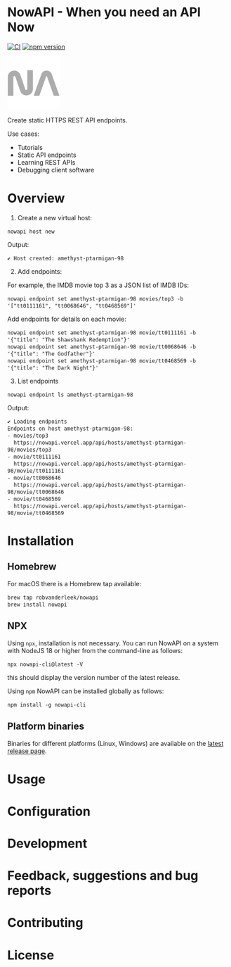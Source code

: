 # NowAPI - When you need an API Now

[![CI](https://github.com/robvanderleek/nowapi/actions/workflows/ci.yml/badge.svg)](https://github.com/robvanderleek/nowapi/actions/workflows/ci.yml)
[![npm version](https://badge.fury.io/js/nowapi-cli.svg)](https://badge.fury.io/js/nowapi-cli)

![Logo](https://raw.githubusercontent.com/robvanderleek/nowapi/main/docs/nowapi-logo.png?raw=true)

Create static HTTPS REST API endpoints.

Use cases:
- Tutorials
- Static API endpoints
- Learning REST APIs
- Debugging client software

# Overview

1. Create a new virtual host:

```shell
nowapi host new
```

Output:

```shell
✔ Host created: amethyst-ptarmigan-98
```

2. Add endpoints:

For example, the IMDB movie top 3 as a JSON list of IMDB IDs:

```shell
nowapi endpoint set amethyst-ptarmigan-98 movies/top3 -b '["tt0111161", "tt0068646", "tt0468569"]'
```

Add endpoints for details on each movie:

```shell
nowapi endpoint set amethyst-ptarmigan-98 movie/tt0111161 -b '{"title": "The Shawshank Redemption"}'
nowapi endpoint set amethyst-ptarmigan-98 movie/tt0068646 -b '{"title": "The Godfather"}'
nowapi endpoint set amethyst-ptarmigan-98 movie/tt0468569 -b '{"title": "The Dark Night"}'
```

3. List endpoints

```shell
nowapi endpoint ls amethyst-ptarmigan-98
```

Output:

```shell
✔ Loading endpoints
Endpoints on host amethyst-ptarmigan-98:
- movies/top3
  https://nowapi.vercel.app/api/hosts/amethyst-ptarmigan-98/movies/top3
- movie/tt0111161
  https://nowapi.vercel.app/api/hosts/amethyst-ptarmigan-98/movie/tt0111161
- movie/tt0068646
  https://nowapi.vercel.app/api/hosts/amethyst-ptarmigan-98/movie/tt0068646
- movie/tt0468569
  https://nowapi.vercel.app/api/hosts/amethyst-ptarmigan-98/movie/tt0468569
```

# Installation

## Homebrew

For macOS there is a Homebrew tap available: 

```shell
brew tap robvanderleek/nowapi
brew install nowapi
```

## NPX

Using `npx`, installation is not necessary. You can run NowAPI on a system with
NodeJS 18 or higher from the command-line as follows:

```shell
npx nowapi-cli@latest -V
```

this should display the version number of the latest release.

Using `npm` NowAPI can be installed globally as follows:

```shell
npm install -g nowapi-cli
```

## Platform binaries

Binaries for different platforms (Linux, Windows) are available on the [latest
release page](https://github.com/robvanderleek/nowapi/releases/latest).

# Usage

# Configuration

# Development

# Feedback, suggestions and bug reports

# Contributing

# License
